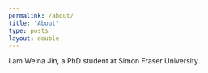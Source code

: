 ```yaml
---
permalink: /about/
title: "About"
type: posts
layout: double
---
```


I am Weina Jin, a PhD student at Simon Fraser University.
